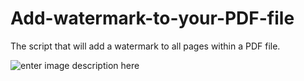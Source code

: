 # Add-watermark-to-your-PDF-file
The script that will add a watermark to all pages within a PDF file.

![enter image description here](https://res.cloudinary.com/practicaldev/image/fetch/s--I4vwWL5a--/c_imagga_scale,f_auto,fl_progressive,h_420,q_auto,w_1000/https://dev-to-uploads.s3.amazonaws.com/uploads/articles/biqym5siaf3o80dzetie.png)
